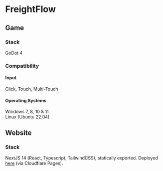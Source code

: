 # FreightFlow

## Game

### Stack
GoDot 4

### Compatibility

#### Input
Click, Touch, Multi-Touch

#### Operating Systems
Windows 7, 8, 10 & 11\
Linux (Ubuntu 22.04)


## Website

### Stack

NextJS 14 (React, Typescript, TailwindCSS), statically exported.
Deployed [here](https://freightflow.elia.vc) (via Cloudflare Pages).